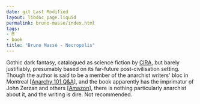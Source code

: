 ```yaml
---
date: git Last Modified
layout: libdoc_page.liquid
permalink: bruno-masse/index.html
tags:
- M
- book
title: "Bruno Massé - Necropolis"
---
```


Gothic dark fantasy, catalogued as science fiction by [CIRA](http://www.cira.ch/catalogue/index.php?lvl=categ_see&id=346&page=2&nbr_lignes=84&main=&l_typdoc=g,i,a,l), but barely justifiably, presumably based on its far-future post-civilisation setting. Though the author is said to be a member of the anarchist writers&#39; bloc in Montreal [<a href="https://web.archive.org/web/20161027135541/anarchy101.org/4872/what-is-your-favorite-anarchist-novel">Anarchy 101 Q&A</a>], and the book apparently has the imprimatur of John Zerzan and others [<a href="https://smile.amazon.co.uk/Necropolis-Bruno-Massé-ebook/dp/B00HLSGO7M/ref=sr_1_1?keywords=massé+necropolis&qid=1560454316&s=gateway&sr=8-1">Amazon</a>], there is nothing particularly anarchist about it, and the writing is dire. Not recommended.